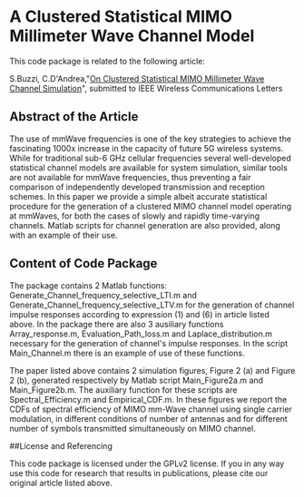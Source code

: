 A Clustered Statistical MIMO Millimeter Wave Channel Model 
==========

This code package is related to the following article:

S.Buzzi, C.D'Andrea,"[On Clustered Statistical MIMO Millimeter Wave Channel Simulation](http://arxiv.org/pdf/1604.00648.pdf)", submitted to IEEE Wireless Communications Letters


## Abstract of the Article

The use of mmWave frequencies is one of the key strategies to achieve the fascinating 1000x increase in the capacity of future 5G wireless systems. While for traditional sub-6 GHz cellular frequencies several well-developed statistical channel models are available for system simulation, similar tools are not available for mmWave frequencies, thus preventing a fair comparison of independently developed transmission and reception schemes. In this paper we provide a simple albeit accurate statistical procedure for the generation of a clustered MIMO channel model operating at mmWaves, for both the cases of slowly and rapidly time-varying channels. Matlab scripts for channel generation are also provided, along with an example of their use.


## Content of Code Package

The package contains 2 Matlab functions: Generate_Channel_frequency_selective_LTI.m and Generate_Channel_frequency_selective_LTV.m for the generation of channel impulse responses according to expression (1) and (6) in article listed above. In the package there are also 3 ausiliary functions Array_response.m, Evaluation_Path_loss.m and Laplace_distribution.m necessary for the generation of channel's impulse responses. In the script Main_Channel.m there is an example of use of these functions.

The paper listed above contains 2 simulation figures, Figure 2 (a) and Figure 2 (b), generated respectively by Matlab script Main_Figure2a.m and Main_Figure2b.m. The auxiliary function for these scripts are Spectral_Efficiency.m and Empirical_CDF.m.
In these figures we report the CDFs of spectral efficiency of MIMO mm-Wave channel using single carrier modulation, in different conditions of number of antennas and for different number of symbols transmitted simultaneously on MIMO channel. 


##License and Referencing

This code package is licensed under the GPLv2 license. If you in any way use this code for research that results in publications, please cite our original article listed above.

